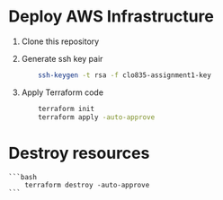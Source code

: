 # Deploy AWS Infrastructure

1. Clone this repository 
 
2. Generate ssh key pair

    ```bash
        ssh-keygen -t rsa -f clo835-assignment1-key
    ```
3. Apply Terraform code

    ```bash
        terraform init
        terraform apply -auto-approve
    ```

# Destroy resources

    ```bash
        terraform destroy -auto-approve
    ```
